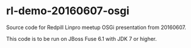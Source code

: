 # rl-demo-20160607-osgi
Source code for Redpill Linpro meetup OSGi presentation from 20160607.

This code is to be run on JBoss Fuse 6.1 with JDK 7 or higher.
